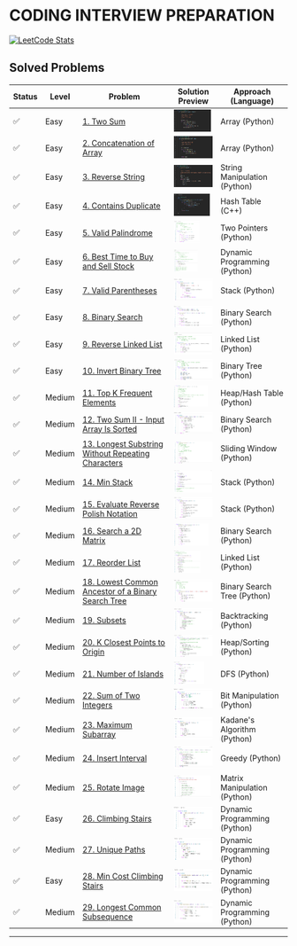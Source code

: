 # **CODING INTERVIEW PREPARATION**
<a href="https://leetcode.com/u/paudelsamir/" target="_blank">
<img src="https://leetcard.jacoblin.cool/paudelsamir?theme=light&font=Blinker&ext=activity" alt="LeetCode Stats"/>
</a>

<!-- 🟢🟠🔴 ♻️	🔜	⏭️	❌🔄 -->


## Solved Problems
| Status | Level  | Problem | Solution Preview | Approach (Language) |
| ------ | ------ | ------- | ---------------- | ------------------- |
| ✅     | Easy   | [1. Two Sum](https://leetcode.com/problems/two-sum/) | <img src="images/001_two_sum.png" alt="Python Solution" height="40"/> | Array (Python) |
| ✅     | Easy   | [2. Concatenation of Array](https://leetcode.com/problems/concatenation-of-array/) | <img src="images/003_concatenation_of_array.png" alt="Python Solution" height="40"/> | Array (Python) |
| ✅     | Easy   | [3. Reverse String](https://leetcode.com/problems/reverse-string/) | <img src="images/002_reverse_string.png" alt="Python Solution" height="40"/> | String Manipulation (Python) |
| ✅     | Easy   | [4. Contains Duplicate](https://leetcode.com/problems/contains-duplicate/) | <img src="images/004_contains_duplicate.png" alt="C++ Solution" height="40"/> | Hash Table (C++) |
| ✅     | Easy   | [5. Valid Palindrome](https://leetcode.com/problems/valid-palindrome/) | <img src="images/005_valid_palindrome.png" alt="Python Solution" height="40"/> | Two Pointers (Python) |
| ✅     | Easy   | [6. Best Time to Buy and Sell Stock](https://leetcode.com/problems/best-time-to-buy-and-sell-stock/) | <img src="images/006_best_time_to_buy_sell_stock.png" alt="Python Solution" height="40"/> | Dynamic Programming (Python) |
| ✅     | Easy   | [7. Valid Parentheses](https://leetcode.com/problems/valid-parentheses/) | <img src="images/007_valid_paranthesis.png" alt="Python Solution" height="40"/> | Stack (Python) |
| ✅     | Easy   | [8. Binary Search](https://leetcode.com/problems/binary-search/) | <img src="images/008_binary_search.png" alt="Python Solution" height="40"/> | Binary Search (Python) |
| ✅     | Easy   | [9. Reverse Linked List](https://leetcode.com/problems/reverse-linked-list/) | <img src="images/009_reverse_linked_list.png" alt="Python Solution" height="40"/> | Linked List (Python) |
| ✅     | Easy   | [10. Invert Binary Tree](https://leetcode.com/problems/invert-binary-tree/) | <img src="images/010_invert_binary_tree.png" alt="Python Solution" height="40"/> | Binary Tree (Python) |
| ✅     | Medium | [11. Top K Frequent Elements](https://leetcode.com/problems/top-k-frequent-elements/) | <img src="images/011_topk_frequent_elements.png" alt="Python Solution" height="40"/> | Heap/Hash Table (Python) |
| ✅     | Medium | [12. Two Sum II - Input Array Is Sorted](https://leetcode.com/problems/two-sum-ii-input-array-is-sorted/) | <img src="images/012_twosumii.png" alt="Python Solution" height="40"/> | Binary Search (Python) |
| ✅     | Medium | [13. Longest Substring Without Repeating Characters](https://leetcode.com/problems/longest-substring-without-repeating-characters/) | <img src="images/013_longest_subsequence_wo_repeating_chars.png" alt="Python Solution" height="40"/> | Sliding Window (Python) |
| ✅     | Medium | [14. Min Stack](https://leetcode.com/problems/min-stack/) | <img src="images/014_min_stack.png" alt="Solution" height="40"/> | Stack (Python) |
| ✅     | Medium | [15. Evaluate Reverse Polish Notation](https://leetcode.com/problems/evaluate-reverse-polish-notation/) | <img src="images/015_evaluate_reverse_polish_notation.png" alt="Solution" height="40"/> | Stack (Python) |
| ✅     | Medium | [16. Search a 2D Matrix](https://leetcode.com/problems/search-a-2d-matrix/) | <img src="images/016_search_a_2d_matrix.png" alt="Solution" height="40"/> | Binary Search (Python) |
| ✅     | Medium | [17. Reorder List](https://leetcode.com/problems/reorder-list/) | <img src="images/017_reorder_list.png" alt="Solution" height="40"/> | Linked List (Python) |
| ✅     | Medium | [18. Lowest Common Ancestor of a Binary Search Tree](https://leetcode.com/problems/lowest-common-ancestor-of-a-binary-search-tree/) | <img src="images/018_lowest_common_ancestor_of_a_bst.png" alt="Solution" height="40"/> | Binary Search Tree (Python) |
| ✅     | Medium | [19. Subsets](https://leetcode.com/problems/subsets/) | <img src="images/019_subset.png" alt="Solution" height="40"/> | Backtracking (Python) |
| ✅     | Medium | [20. K Closest Points to Origin](https://leetcode.com/problems/k-closest-points-to-origin/) | <img src="images/020_k_closest_point_to_origin.png" alt="Solution" height="40"/> | Heap/Sorting (Python) |
| ✅     | Medium | [21. Number of Islands](https://leetcode.com/problems/number-of-islands/) | <img src="images/021_no_of_islands.png" alt="Solution" height="40"/> | DFS (Python) |
| ✅     | Medium | [22. Sum of Two Integers](https://leetcode.com/problems/sum-of-two-integers/) | <img src="images/022_sum_of_two_integers.png" alt="Solution" height="40"/> | Bit Manipulation (Python) |
| ✅     | Medium   | [23. Maximum Subarray](https://leetcode.com/problems/maximum-subarray/) | <img src="images/023_maximum_subarray.png" alt="Solution" height="40"/> | Kadane's Algorithm (Python) |
| ✅     | Medium   | [24. Insert Interval](https://leetcode.com/problems/insert-interval/) | <img src="images/024_insert_interval.png" alt="Solution" height="40"/> | Greedy (Python) |
| ✅     | Medium   | [25. Rotate Image](https://leetcode.com/problems/rotate-image/) | <img src="images/025_rotate_image.png" alt="Solution" height="40"/> | Matrix Manipulation (Python) |
| ✅     | Easy   | [26. Climbing Stairs](https://leetcode.com/problems/climbing-stairs/) | <img src="images/026_climbing_stairs.png" alt="Solution" height="40"/> | Dynamic Programming (Python) |
| ✅     | Medium   | [27. Unique Paths](https://leetcode.com/problems/unique-paths/) | <img src="images/027_unique_path.png" alt="Solution" height="40"/> | Dynamic Programming (Python) |
| ✅     | Easy   | [28. Min Cost Climbing Stairs](https://leetcode.com/problems/min-cost-climbing-stairs/) | <img src="images/028_min_cost_climbing_stairs.png" alt="Solution" height="40"/> | Dynamic Programming (Python) |
| ✅     | Medium | [29. Longest Common Subsequence](https://leetcode.com/problems/longest-common-subsequence/) | <img src="images/029_longest_common_subsequence.png" alt="Solution" height="40"/> | Dynamic Programming (Python) |
---

